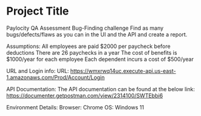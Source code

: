 # Project Title
Paylocity QA Assessment
Bug-Finding challenge
Find as many bugs/defects/flaws as you can in the UI and the API and create a report.

Assumptions:
  All employees are paid $2000 per paycheck before deductions
  There are 26 paychecks in a year
  The cost of benefits is $1000/year for each employee
  Each dependent incurs a cost of $500/year

URL and Login info:
  URL: https://wmxrwq14uc.execute-api.us-east-1.amazonaws.com/Prod/Account/Login

API Documentation:
  The API documentation can be found at the below link:
  https://documenter.getpostman.com/view/2314100/SWTEbbi6

Environment Details:
  Browser: Chrome <latest>
  OS: Windows 11
